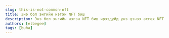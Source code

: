 ```yaml
---
slug: this-is-not-common-nft
title: Энэ бол энгийн нэгэн NFT биш
description: Энэ бол энгийн нэгэн NFT биш ирээдүйд үнэ цэнээ өсгөх NFT байх болно
authors: [elbegee]
tags: [buha]
---
```


